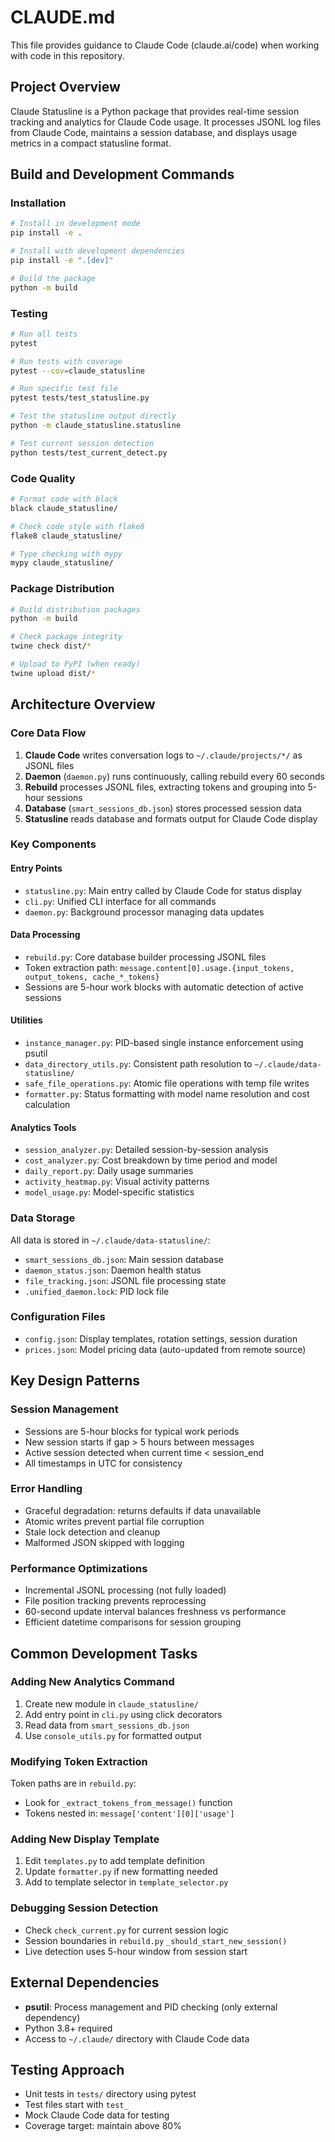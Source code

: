 # CLAUDE.md

This file provides guidance to Claude Code (claude.ai/code) when working with code in this repository.

## Project Overview

Claude Statusline is a Python package that provides real-time session tracking and analytics for Claude Code usage. It processes JSONL log files from Claude Code, maintains a session database, and displays usage metrics in a compact statusline format.

## Build and Development Commands

### Installation
```bash
# Install in development mode
pip install -e .

# Install with development dependencies
pip install -e ".[dev]"

# Build the package
python -m build
```

### Testing
```bash
# Run all tests
pytest

# Run tests with coverage
pytest --cov=claude_statusline

# Run specific test file
pytest tests/test_statusline.py

# Test the statusline output directly
python -m claude_statusline.statusline

# Test current session detection
python tests/test_current_detect.py
```

### Code Quality
```bash
# Format code with black
black claude_statusline/

# Check code style with flake8
flake8 claude_statusline/

# Type checking with mypy
mypy claude_statusline/
```

### Package Distribution
```bash
# Build distribution packages
python -m build

# Check package integrity
twine check dist/*

# Upload to PyPI (when ready)
twine upload dist/*
```

## Architecture Overview

### Core Data Flow
1. **Claude Code** writes conversation logs to `~/.claude/projects/*/` as JSONL files
2. **Daemon** (`daemon.py`) runs continuously, calling rebuild every 60 seconds
3. **Rebuild** processes JSONL files, extracting tokens and grouping into 5-hour sessions
4. **Database** (`smart_sessions_db.json`) stores processed session data
5. **Statusline** reads database and formats output for Claude Code display

### Key Components

#### Entry Points
- `statusline.py`: Main entry called by Claude Code for status display
- `cli.py`: Unified CLI interface for all commands
- `daemon.py`: Background processor managing data updates

#### Data Processing
- `rebuild.py`: Core database builder processing JSONL files
- Token extraction path: `message.content[0].usage.{input_tokens, output_tokens, cache_*_tokens}`
- Sessions are 5-hour work blocks with automatic detection of active sessions

#### Utilities
- `instance_manager.py`: PID-based single instance enforcement using psutil
- `data_directory_utils.py`: Consistent path resolution to `~/.claude/data-statusline/`
- `safe_file_operations.py`: Atomic file operations with temp file writes
- `formatter.py`: Status formatting with model name resolution and cost calculation

#### Analytics Tools
- `session_analyzer.py`: Detailed session-by-session analysis
- `cost_analyzer.py`: Cost breakdown by time period and model
- `daily_report.py`: Daily usage summaries
- `activity_heatmap.py`: Visual activity patterns
- `model_usage.py`: Model-specific statistics

### Data Storage
All data is stored in `~/.claude/data-statusline/`:
- `smart_sessions_db.json`: Main session database
- `daemon_status.json`: Daemon health status
- `file_tracking.json`: JSONL file processing state
- `.unified_daemon.lock`: PID lock file

### Configuration Files
- `config.json`: Display templates, rotation settings, session duration
- `prices.json`: Model pricing data (auto-updated from remote source)

## Key Design Patterns

### Session Management
- Sessions are 5-hour blocks for typical work periods
- New session starts if gap > 5 hours between messages
- Active session detected when current time < session_end
- All timestamps in UTC for consistency

### Error Handling
- Graceful degradation: returns defaults if data unavailable
- Atomic writes prevent partial file corruption
- Stale lock detection and cleanup
- Malformed JSON skipped with logging

### Performance Optimizations
- Incremental JSONL processing (not fully loaded)
- File position tracking prevents reprocessing
- 60-second update interval balances freshness vs performance
- Efficient datetime comparisons for session grouping

## Common Development Tasks

### Adding New Analytics Command
1. Create new module in `claude_statusline/`
2. Add entry point in `cli.py` using click decorators
3. Read data from `smart_sessions_db.json`
4. Use `console_utils.py` for formatted output

### Modifying Token Extraction
Token paths are in `rebuild.py`:
- Look for `_extract_tokens_from_message()` function
- Tokens nested in: `message['content'][0]['usage']`

### Adding New Display Template
1. Edit `templates.py` to add template definition
2. Update `formatter.py` if new formatting needed
3. Add to template selector in `template_selector.py`

### Debugging Session Detection
- Check `check_current.py` for current session logic
- Session boundaries in `rebuild.py` `_should_start_new_session()`
- Live detection uses 5-hour window from session start

## External Dependencies
- **psutil**: Process management and PID checking (only external dependency)
- Python 3.8+ required
- Access to `~/.claude/` directory with Claude Code data

## Testing Approach
- Unit tests in `tests/` directory using pytest
- Test files start with `test_`
- Mock Claude Code data for testing
- Coverage target: maintain above 80%